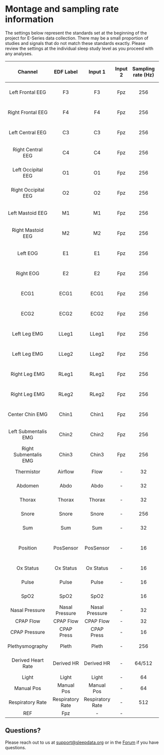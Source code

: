 # Montage and sampling rate information

The settings below represent the standards set at the beginning of the project for E-Series data collection. There may be a small proportion of studies and signals that do not match these standards exactly. Please review the settings at the individual sleep study level as you proceed with any analyses.

| Channel               | EDF Label    | Input 1          | Input 2 | Sampling rate (Hz) | Hardware filters (Hz)       | Sensor type                          |
|:---------------------:|:----------------:|:----------------:|:-------:|:------------------:|:---------------------------:|:------------------------------------:|
| Left Frontal EEG      | F3               | F3               | Fpz     | 256                | High Pass 0.16/Low Pass 105 | Gold cup electrode                   |
| Right Frontal EEG     | F4               | F4               | Fpz     | 256                | High Pass 0.16/Low Pass 105 | Gold cup electrode                   |
| Left Central EEG      | C3               | C3               | Fpz     | 256                | High Pass 0.16/Low Pass 105 | Gold cup electrode                   |
| Right Central EEG     | C4               | C4               | Fpz     | 256                | High Pass 0.16/Low Pass 105 | Gold cup electrode                   |
| Left Occipital EEG    | O1               | O1               | Fpz     | 256                | High Pass 0.16/Low Pass 105 | Gold cup electrode                   |
| Right Occipital EEG   | O2               | O2               | Fpz     | 256                | High Pass 0.16/Low Pass 105 | Gold cup electrode                   |
| Left Mastoid EEG      | M1               | M1               | Fpz     | 256                | High Pass 0.16/Low Pass 105 | Gold cup electrode                   |
| Right Mastoid EEG     | M2               | M2               | Fpz     | 256                | High Pass 0.16/Low Pass 105 | Gold cup electrode                   |
| Left EOG              | E1               | E1               | Fpz     | 256                | High Pass 0.16/Low Pass 105 | Gold cup electrode                   |
| Right EOG             | E2               | E2               | Fpz     | 256                | High Pass 0.16/Low Pass 105 | Gold cup electrode                   |
| ECG1                  | ECG1             | ECG1             | Fpz     | 256                | High Pass 0.16/Low Pass 105 | Ag/AgCl patch                        |
| ECG2                  | ECG2             | ECG2             | Fpz     | 256                | High Pass 0.16/Low Pass 105 | Ag/AgCl patch                        |
| Left Leg EMG          | LLeg1            | LLeg1            | Fpz     | 256                | High Pass 0.16/Low Pass 105 | Compumedics piezo leg leads          |
| Left Leg EMG          | LLeg2            | LLeg2            | Fpz     | 256                | High Pass 0.16/Low Pass 105 | Compumedics piezo leg leads          |
| Right Leg EMG         | RLeg1            | RLeg1            | Fpz     | 256                | High Pass 0.16/Low Pass 105 | Compumedics piezo leg leads          |
| Right Leg EMG         | RLeg2            | RLeg2            | Fpz     | 256                | High Pass 0.16/Low Pass 105 | Compumedics piezo leg leads          |
| Center Chin EMG       | Chin1            | Chin1            | Fpz     | 256                | High Pass 0.16/Low Pass 105 | Gold cup electrode                   |
| Left Submentalis EMG  | Chin2            | Chin2            | Fpz     | 256                | High Pass 0.16/Low Pass 105 | Gold cup electrode                   |
| Right Submentalis EMG | Chin3            | Chin3            | Fpz     | 256                | High Pass 0.16/Low Pass 105 | Gold cup electrode                   |
| Thermistor            | Airflow          | Flow             | -       | 32                 |                             | Compumedics thermistor               |
| Abdomen               | Abdo             | Abdo             | -       | 32                 |                             | Compumedics Summit IP RIP            |
| Thorax                | Thorax           | Thorax           | -       | 32                 |                             | Compumedics Summit IP RIP            |
| Snore                 | Snore            | Snore            | -       | 256                |                             | Compumedics snore mic                |
| Sum                   | Sum              | Sum              | -       | 32                 |                             | Compumedics Summit IP RIP            |
| Position              | PosSensor        | PosSensor        | -       | 16                 |                             | Compumedics external position sensor |
| Ox Status             | Ox Status        | Ox Status        | -       | 16                 |                             | Nonin 8000 sensor                    |
| Pulse                 | Pulse            | Pulse            | -       | 16                 |                             | Nonin 8000 sensor                    |
| SpO2                  | SpO2             | SpO2             |         | 16                 |                             | Nonin 8000 sensor                    |
| Nasal Pressure        | Nasal Pressure   | Nasal Pressure   | -       | 32                 |                             | Nasal cannula                        |
| CPAP Flow             | CPAP Flow        | CPAP Flow        | -       | 32                 |                             |                                      |
| CPAP Pressure         | CPAP Press       | CPAP Press       | -       | 16                 |                             |                                      |
| Plethysmography       | Pleth            | Pleth            | -       | 256                |                             | Nonin 8000 sensor                    |
| Derived Heart Rate    | Derived HR       | Derived HR       | -       | 64/512             |                             | Derived from ECG1 and ECG2           |
| Light                 | Light            | Light            | -       | 64                 |                             |                                      |
| Manual Pos            | Manual Pos       | Manual Pos       | -       | 64                 |                             |                                      |
| Respiratory Rate      | Respiratory Rate | Respiratory Rate | -       | 512                |                             |                                      |
| REF                   | Fpz              | -                | -       |                    |                             |                                      |


## Questions?

Please reach out to us at support@sleepdata.org or in the [Forum](https://sleepdata.org/forum) if you have questions.
